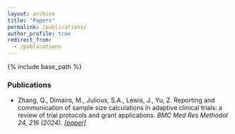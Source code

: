 ```yaml
---
layout: archive
title: "Papers"
permalink: /publications/
author_profile: true
redirect_from:
  - /publications
---
```


{% include base_path %}

### Publications
- Zhang, Q., Dimairo, M., Julious, S.A., Lewis, J., Yu, Z. Reporting and communication of sample size 
calculations in adaptive clinical trials: a review of trial protocols and grant applications.<i> BMC Med Res 
Methodol 24, 216 (2024). <i><a href = "https://doi.org/10.1186/s12874-024-02339-7">[paper]</a>
